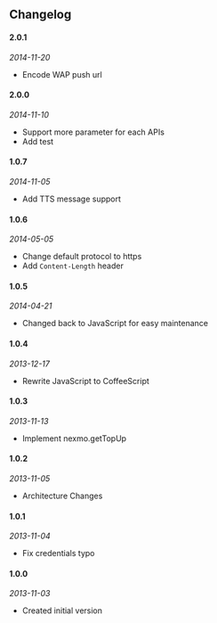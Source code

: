 ## Changelog
#### 2.0.1
_2014-11-20_
 * Encode WAP push url

#### 2.0.0
_2014-11-10_
 * Support more parameter for each APIs
 * Add test

#### 1.0.7
_2014-11-05_
 * Add TTS message support

#### 1.0.6
_2014-05-05_
 * Change default protocol to https
 * Add `Content-Length` header

#### 1.0.5
_2014-04-21_
 * Changed back to JavaScript for easy maintenance

#### 1.0.4
_2013-12-17_
 * Rewrite JavaScript to CoffeeScript

#### 1.0.3
_2013-11-13_
 * Implement nexmo.getTopUp

#### 1.0.2
_2013-11-05_
 * Architecture Changes

#### 1.0.1
_2013-11-04_
 * Fix credentials typo

#### 1.0.0
_2013-11-03_
 * Created initial version
